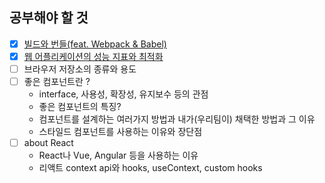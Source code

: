 ## 공부해야 할 것

- [x] [빌드와 번들(feat. Webpack & Babel)](./md/details/bundle.md)
- [x] [웹 어플리케이션의 성능 지표와 최적화](./md/details/web-performance.md)
- [ ] 브라우저 저장소의 종류와 용도
- [ ] 좋은 컴포넌트란 ?
  - interface, 사용성, 확장성, 유지보수 등의 관점
  - 좋은 컴포넌트의 특징?
  - 컴포넌트를 설계하는 여러가지 방법과 내가(우리팀이) 채택한 방법과 그 이유
  - 스타일드 컴포넌트를 사용하는 이유와 장단점
- [ ] about React
    - React나 Vue, Angular 등을 사용하는 이유
    - 리액트 context api와 hooks, useContext, custom hooks
